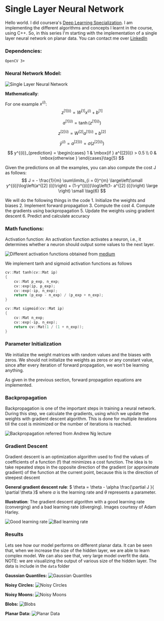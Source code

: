 # **Single Layer Neural Network**
Hello world. I did coursera's [Deep Learning Specialization](https://www.coursera.org/specializations/deep-learning?). I am implementing the different algorithms and concepts I learnt in the course, using C++. So, in this series I'm starting with the implementation of a single layer neural network on planar data. You can contact me over [LinkedIn](https://www.linkedin.com/in/gopiraj15/)

### **Dependencies:**
```
OpenCV 3+
```

### **Neural Network Model:**

![Single Layer Neural Network](./images/classification_kiank.png)

**Mathematically**:

For one example $x^{(i)}$:
$$
z^{[1] (i)} =  W^{[1]} x^{(i)} + b^{[1]}\tag{1}
$$

$$
a^{[1] (i)} = \tanh(z^{[1] (i)})\tag{2}
$$

$$
z^{[2] (i)} = W^{[2]} a^{[1] (i)} + b^{[2]}\tag{3}
$$

$$
\hat{y}^{(i)} = a^{[2] (i)} = \sigma(z^{ [2] (i)})\tag{4}
$$

$$
y^{(i)}_{prediction} = \begin{cases} 1 & \mbox{if } a^{[2](i)} > 0.5 \\ 0 & \mbox{otherwise } \end{cases}\tag{5}
$$


Given the predictions on all the examples, you can also compute the cost J as follows: 
$$
J = - \frac{1}{m} \sum\limits_{i = 0}^{m} \large\left(\small y^{(i)}\log\left(a^{[2] (i)}\right) + (1-y^{(i)})\log\left(1- a^{[2] (i)}\right)  \large  \right) \small \tag{6}
$$

We will do the following things in the code
	1. Initialize the weights and biases
	2. Implement forward propagation
	3. Compute the cost
	4. Compute the gradients using backpropagation
	5. Update the weights using gradient descent
	6. Predict and calculate accuracy

### **Math functions:**
Activation function: An activation function activates a neuron, i.e., it determines whether a neuron should output some values to the next layer. 

![Different activation functions ](./images/ActivationFunctions.png)
obtained from [medium](https://medium.com/@shrutijadon10104776/survey-on-activation-functions-for-deep-learning-9689331ba092)

We implement tanh and sigmoid activation functions as follows

```c++
cv::Mat tanh(cv::Mat ip)
{
	cv::Mat p_exp, n_exp;
	cv::exp(ip, p_exp);
	cv::exp(-ip, n_exp);
	return (p_exp - n_exp) / (p_exp + n_exp);
}
```

```c++
cv::Mat sigmoid(cv::Mat ip)
{
	cv::Mat n_exp;
	cv::exp(-ip, n_exp);
	return cv::Mat(1 / (1 + n_exp));
}
```

### **Parameter Initialization**
We initialize the weight matrices with random values and the biases with zeros. We should not initialize the weights as zeros or any constant value, since after every iteration of forward propagation, we won't be learning anything. 

As given in the previous section, forward propagation equations are implemented.

### **Backpropagation**
Backpropagation is one of the important steps in training a neural network. During this step, we calculate the gradients, using which we update the weights with gradient descent algorithm. This is done for multiple iterations till the cost is minimized or the number of iterations is reached.

![Backpropagation](./images/grad_summary.png)
referred from Andrew Ng lecture

### **Gradient Descent**
Gradient descent is an optimization algorithm used to find the values of coefficients of a function (f) that minimizes a cost function. The idea is to take repeated steps in the opposite direction of the gradient (or approximate gradient) of the function at the current point, because this is the direction of steepest descent

**General gradient descent rule**:
$ \theta = \theta - \alpha \frac{\partial J }{ \partial \theta }$ where $\alpha$ is the learning rate and $\theta$ represents a parameter.

**Illustration**: The gradient descent algorithm with a good learning rate (converging) and a bad learning rate (diverging). Images courtesy of Adam Harley.

![Good learning rate](./images/sgd.gif)
![Bad learning rate](./images/sgd_bad.gif)

### **Results**
Lets see how our model performs on different planar data. It can be seen that, when we increase the size of the hidden layer, we are able to learn complex model. We can also see that, very large model overfit the data.
NOTE: we are visualizing the output of various size of the hidden layer. The data is include in the `data` folder

**Gaussian Quantiles:**
![Gaussian Quantiles](./images/GaussianQuantiles.png)

**Noisy Circles:**
![Noisy Circles](./images/NoisyCircles.png)

**Noisy Moons:**
![Noisy Moons](./images/NoisyMoons.png)

**Blobs:**
![Blobs](./images/Blobs.png)

**Planar Data:**
![Planar Data](./images/planardata.png)